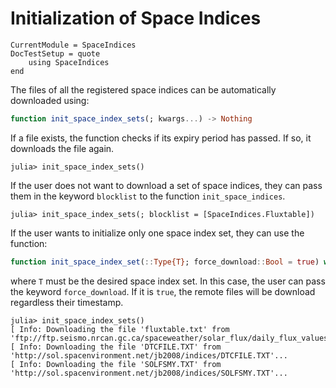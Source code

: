 Initialization of Space Indices
===============================

```@meta
CurrentModule = SpaceIndices
DocTestSetup = quote
    using SpaceIndices
end
```

The files of all the registered space indices can be automatically downloaded using:

```julia
function init_space_index_sets(; kwargs...) -> Nothing
```

If a file exists, the function checks if its expiry period has passed. If so, it downloads
the file again.

```julia-repl
julia> init_space_index_sets()
```

If the user does not want to download a set of space indices, they can pass them in the
keyword `blocklist` to the function `init_space_indices`.

```julia-repl
julia> init_space_index_sets(; blocklist = [SpaceIndices.Fluxtable])
```

If the user wants to initialize only one space index set, they can use the function:

```julia
function init_space_index_set(::Type{T}; force_download::Bool = true) where T<:SpaceIndexSet -> Nothing
```

where `T` must be the desired space index set. In this case, the user can pass the keyword
`force_download`. If it is `true`, the remote files will be download regardless their
timestamp.

```jldoctest
julia> init_space_index_sets()
[ Info: Downloading the file 'fluxtable.txt' from 'ftp://ftp.seismo.nrcan.gc.ca/spaceweather/solar_flux/daily_flux_values/fluxtable.txt'...
[ Info: Downloading the file 'DTCFILE.TXT' from 'http://sol.spacenvironment.net/jb2008/indices/DTCFILE.TXT'...
[ Info: Downloading the file 'SOLFSMY.TXT' from 'http://sol.spacenvironment.net/jb2008/indices/SOLFSMY.TXT'...
```
